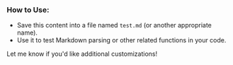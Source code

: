 
### How to Use:
- Save this content into a file named `test.md` (or another appropriate name).
- Use it to test Markdown parsing or other related functions in your code. 

Let me know if you'd like additional customizations!
